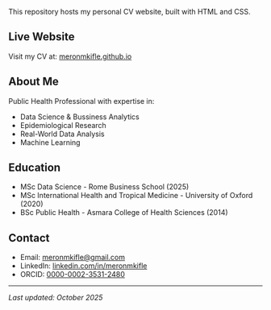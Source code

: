 This repository hosts my personal CV website, built with HTML and CSS.

## Live Website
Visit my CV at: [meronmkifle.github.io](https://meronmkifle.github.io)

## About Me
Public Health Professional with expertise in:
- Data Science & Bussiness Analytics
- Epidemiological Research
- Real-World Data Analysis
- Machine Learning

## Education
- MSc Data Science - Rome Business School (2025)
- MSc International Health and Tropical Medicine - University of Oxford (2020)
- BSc Public Health - Asmara College of Health Sciences (2014)

## Contact
- Email: meronmkifle@gmail.com
- LinkedIn: [linkedin.com/in/meronmkifle](https://www.linkedin.com/in/meronmkifle/)
- ORCID: [0000-0002-3531-2480](https://orcid.org/0000-0002-3531-2480)

---
*Last updated: October 2025*
